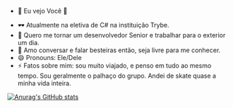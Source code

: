- 👀 Eu vejo Você 👋
<!--- 🔭 I’m currently working on ...-->
- 🕶️ Atualmente na eletiva de C# na instituição Trybe.
- 💭 Quero me tornar um desenvolvedor Senior e trabalhar para o exterior um dia.
- 💬 Amo conversar e falar besteiras então, seja livre para me conhecer.
- 😄 Pronouns: Ele/Dele
- ⚡ Fatos sobre mim: sou muito viajado, e penso em tudo ao mesmo tempo. Sou geralmente o  palhaço do grupo. Andei de skate quase a minha vida inteira.


[![Anurag's GitHub stats](https://github-readme-stats.vercel.app/api?username=Natandso)](https://github.com/Natandso/github-readme-stats)
